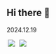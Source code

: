 ## Hi there 👋
2024.12.19


<img src="https://img.shields.io/badge/php-777BB4?style=flat-square&logo=PHP&logoColor=white" style="width : auto; height : auto; margin-left : 3px; margin-right : 3px;"/>
<img src="https://img.shields.io/badge/MySQL-4479A1?style=flat-square&logo=MySQL&logoColor=white" style="width : auto; height : auto; margin-left : 3px; margin-right : 3px;"/>

<!--
<img src="https://img.shields.io/badge/표현하고자 하는 말-색상?style=flat-square&logo=simpleicons에서 지칭하는 아이콘명&logoColor=아이콘색상" style="height : auto; margin-left : 10px; margin-right : 10px;"/>
-->


<!--
**qnlnp/qnlnp** is a ✨ _special_ ✨ repository because its `README.md` (this file) appears on your GitHub profile.

Here are some ideas to get you started:

- 🔭 I’m currently working on ...
- 🌱 I’m currently learning ...
- 👯 I’m looking to collaborate on ...
- 🤔 I’m looking for help with ...
- 💬 Ask me about ...
- 📫 How to reach me: ...
- 😄 Pronouns: ...
- ⚡ Fun fact: ...
-->
